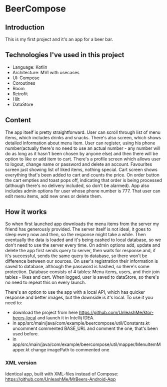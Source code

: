 # BeerCompose

## Introduction
This is my first project and it's an app for a beer bar. 

## Technologies I've used in this project
- Language: Kotlin
- Architecture: MVI with usecases
- UI: Compose
- Coroutines
- Room
- Retrofit
- Hilt
- DataStore

## Content

The app itself is pretty straightforward. User can scroll through list of menu items, which includes drinks and snacks. There's also screen, which shows detailed information about menu item. 
User can register, using his phone number(actually there's no need to use an actual number - any number will do as long as it hasn't been chosen by anyone else) and then there will be option to like or add item to cart.
There's a profile screen which allows user to logout, change name or password and delete an account. Favourites screen just showing list of liked items, nothing special.
Cart screen shows everything that's been added to cart and counts the price. On order button the cart empties and toast pops off, indicating that order is being processed (although there's no delivery included, so don't be alarmed).
App also includes admin options for user whose phone number is 777. That user can edit menu items, add new ones or delete them. 

## How it works

So when first launched app downloads the menu items from the server my friend has generously provided. The server itself is not ideal, it goes to sleep every now and then, so the response might take a while. 
Then eventually the data is loaded and it's being cashed to local database, so we don't need to use the server every time. On admin options add, update and delete the app first sends query to server, then waits for response and, if it's successful, sends the same query to database, so there won't be difference between our sources.
On user's registration their information is saved to database, although the password is hashed, so there's some protection. Database consists of 4 tables: Menu items, users, and their join tables - likes and cart.
When logged, user is saved to dataStore, so there's no need to repeat this on every launch.

There's an option to use the app with a local API, which has quicker response and better images, but the downside is it's local. To use it you need to:
- download the project from here https://github.com/UnleashMe/ktor-beers-local and launch it in Intellij IDEA.
- in app/src/main/java/com/example/beercompose/util/Constants.kt uncomment commented BASE_URL and comment the one, that's been used before.
- in app/src/main/java/com/example/beercompose/util/mapper/MenuItemMapper.kt change imagePath to commented one

### XML version
Identical app, built with XML-files instead of Compose: https://github.com/UnleashMe/MrBeers-Android-App
